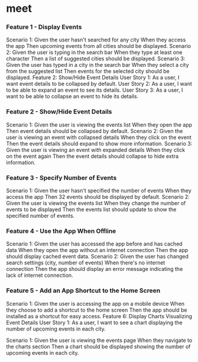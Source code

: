 # meet
### Feature 1 - Display Events

Scenario 1:
Given the user hasn't searched for any city
When they access the app
Then upcoming events from all cities should be displayed.
Scenario 2:
Given the user is typing in the search bar
When they type at least one character
Then a list of suggested cities should be displayed.
Scenario 3:
Given the user has typed in a city in the search bar
When they select a city from the suggested list
Then events for the selected city should be displayed.
Feature 2: Show/Hide Event Details
User Story 1: As a user, I want event details to be collapsed by default. User Story 2: As a user, I want to be able to expand an event to see its details. User Story 3: As a user, I want to be able to collapse an event to hide its details.

### Feature 2 - Show/Hide Event Details

Scenario 1:
Given the user is viewing the events list
When they open the app
Then event details should be collapsed by default.
Scenario 2:
Given the user is viewing an event with collapsed details
When they click on the event
Then the event details should expand to show more information.
Scenario 3:
Given the user is viewing an event with expanded details
When they click on the event again
Then the event details should collapse to hide extra information.

### Feature 3 - Specify Number of Events

Scenario 1:
Given the user hasn't specified the number of events
When they access the app
Then 32 events should be displayed by default.
Scenario 2:
Given the user is viewing the events list
When they change the number of events to be displayed
Then the events list should update to show the specified number of events.

### Feature 4 - Use the App When Offline

Scenario 1:
Given the user has accessed the app before and has cached data
When they open the app without an internet connection
Then the app should display cached event data.
Scenario 2:
Given the user has changed search settings (city, number of events)
When there's no internet connection
Then the app should display an error message indicating the lack of internet connection.

### Feature 5 - Add an App Shortcut to the Home Screen

Scenario 1:
Given the user is accessing the app on a mobile device
When they choose to add a shortcut to the home screen
Then the app should be installed as a shortcut for easy access.
Feature 6: Display Charts Visualizing Event Details
User Story 1: As a user, I want to see a chart displaying the number of upcoming events in each city.

Scenario 1:
Given the user is viewing the events page
When they navigate to the charts section
Then a chart should be displayed showing the number of upcoming events in each city.
